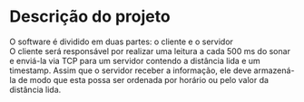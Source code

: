 # Descrição do projeto

O software é dividido em duas partes: o cliente e o servidor  
O cliente será responsável por realizar uma leitura a cada 500 ms do sonar e enviá-la via TCP
para um servidor contendo a distância lida e um timestamp. Assim que o servidor receber a informação, ele
deve armazená-la de modo que esta possa ser ordenada por horário ou pelo valor da distância lida.